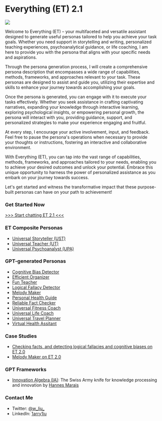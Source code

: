# Everything (ET) 2.1

![](https://github.com/1arry1iu/everything/blob/main/ET_Avatar.png)

Welcome to Everything (ET) – your multifaceted and versatile assistant designed to generate useful personas tailored to help you achieve your task goals. Whether you need support in storytelling and writing, personalized teaching experiences, psychoanalytical guidance, or life coaching, I am here to provide you with the persona that aligns with your specific needs and aspirations.

Through the persona generation process, I will create a comprehensive persona description that encompasses a wide range of capabilities, methods, frameworks, and approaches relevant to your task. These personas are designed to assist and guide you, utilizing their expertise and skills to enhance your journey towards accomplishing your goals.

Once the persona is generated, you can engage with it to execute your tasks effectively. Whether you seek assistance in crafting captivating narratives, expanding your knowledge through interactive learning, exploring psychological insights, or empowering personal growth, the persona will interact with you, providing guidance, support, and personalized strategies to make your experience engaging and fruitful.

At every step, I encourage your active involvement, input, and feedback. Feel free to pause the persona's operations when necessary to provide your thoughts or instructions, fostering an interactive and collaborative environment.

With Everything (ET), you can tap into the vast range of capabilities, methods, frameworks, and approaches tailored to your needs, enabling you to achieve your desired outcomes and unlock your potential. Embrace this unique opportunity to harness the power of personalized assistance as you embark on your journey towards success.

Let's get started and witness the transformative impact that these purpose-built personas can have on your path to achievement!

### Get Started Now

[>>> Start chatting ET 2.1 <<<](https://chat.openai.com/share/3b3ae4b5-934f-4ecd-96e8-fbecdb5c398b)

### ET Composite Personas

- [Universal Storyteller (UST)](https://github.com/1arry1iu/universal-storyteller)
- [Universal Teacher (UT)](https://github.com/1arry1iu/universal-teacher)
- [Universal Psychoanalyst (UPA)](https://github.com/1arry1iu/universal-psychoanalyst)

### GPT-generated Personas

- [Cognitive Bias Detector](https://chat.openai.com/share/1afb2033-6627-4737-99a9-a765236a2185)
- [Efficient Organizer](https://chat.openai.com/share/7d6ba59b-ef4b-420e-af0b-9ff8cba35512)
- [Fun Teacher](https://chat.openai.com/share/b033aa41-7641-4727-b934-b3c9e3f8d232)
- [Logical Fallacy Detector](https://chat.openai.com/share/5474073a-bc72-4d37-af4d-d3940b2706f6)
- [Melody Maker](https://chat.openai.com/share/6e7e8406-cbc0-420e-be98-9f96b5112b85)
- [Personal Health Guide](https://chat.openai.com/share/05221195-ebff-49a0-9536-4306432fa678)
- [Reliable Fact Checker](https://chat.openai.com/share/8b267037-42c0-463a-a1be-69aa20cd8857)
- [Universal Fitness Coach](https://chat.openai.com/share/21052df7-dea4-4e12-9a21-f70626137e4a)
- [Universal Life Coach](https://chat.openai.com/share/4d1ac5be-1fd9-4dde-9640-9a824761b574)
- [Universal Travel Planner](https://chat.openai.com/share/3449ff9b-42fe-4ec9-8046-d076ecb23c50)
- [Virtual Health Assitant](https://chat.openai.com/share/4c911a85-d714-4b17-89a2-9bd05e2233fa)

### Case Studies

- [Checking facts, and detecting logical fallacies and cognitive biases on ET 2.0](https://chat.openai.com/share/a6660567-5d53-49bb-93a3-c30607eeeaf1)
- [Melody Maker on ET 2.0](https://chat.openai.com/c/9dabd1fc-b1b3-415f-9967-e0a95946775e)

### GPT Frameworks

- [Innovation Algebra (IA)](https://github.com/hannes-marais/innovation-algebra): The Swiss Army knife for knowledge processing and innovation by [Hannes Marais](https://twitter.com/HiDeeeps)

### Contact Me

- Twitter: [@w_liu_](https://twitter.com/w_liu_)
- LinkedIn: [1arry1iu](https://www.linkedin.com/in/1arry1iu/)
